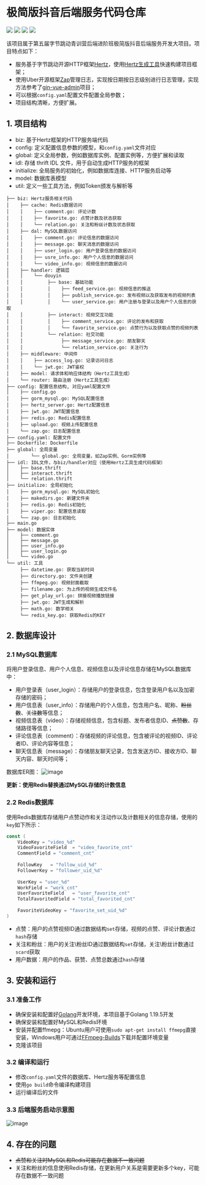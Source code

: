 # 极简版抖音后端服务代码仓库

<div align=left>
<img src="https://img.shields.io/badge/golang-1.19.5-blue"/>
<img src="https://img.shields.io/badge/hertz-0.5.1-lightBlue"/>
<img src="https://img.shields.io/badge/gorm-1.24.3-red"/>
<img src="https://img.shields.io/badge/license-MIT-green"/>
</div>

该项目属于第五届字节跳动青训营后端进阶班极简版抖音后端服务开发大项目。项目特点如下：
- 服务基于字节跳动开源HTTP框架[Hertz](https://www.cloudwego.io/zh/docs/hertz/overview/)，使用[Hertz生成工具](https://www.cloudwego.io/zh/docs/hertz/tutorials/toolkit/toolkit/)快速构建项目框架；
- 使用Uber开源框架[Zap](https://github.com/uber-go/zap)管理日志，实现按日期按日志级别进行日志管理，实现方法参考了[gin-vue-admin](https://github.com/flipped-aurora/gin-vue-admin)项目；
- 可以根据`config.yaml`配置文件配置全局参数；
- 项目结构清晰，方便扩展。


## 1. 项目结构
- biz: 基于Hertz框架的HTTP服务端代码
- config: 定义配置信息参数的模型，和`config.yaml`文件对应
- global: 定义全局参数，例如数据库实例、配置实例等，方便扩展和读取
- idl: 存储 thrift IDL 文件，用于自动生成HTTP服务的框架
- initialize: 全局服务的初始化，例如数据库连接、HTTP服务启动等
- model: 数据库表模型
- util: 定义一些工具方法，例如Token颁发与解析等
```
├── biz: Hertz服务相关代码
│    ├── cache: Redis数据访问
│    │    ├── comment.go: 评论计数
│    │    ├── favorite.go: 点赞计数及状态获取
│    │    └── relation.go: 关注和粉丝计数及状态获取
│    ├── dal: MySQL数据访问
│    │    ├── comment.go: 评论信息的数据访问
│    │    ├── message.go: 聊天消息的数据访问
│    │    ├── user_login.go: 用户登录信息的数据访问
│    │    ├── usre_info.go: 用户个人信息的数据访问
│    │    └── video_info.go: 视频信息的数据访问
│    ├── handler: 逻辑层
│    │    └── douyin
│    │         ├── base: 基础功能
│    │         │    ├── feed_service.go: 视频信息的推送
│    │         │    ├── publish_service.go: 发布视频以及获取发布的视频列表
│    │         │    └── user_service.go: 用户注册与登录以及用户个人信息的获取
│    │         ├── interact: 视频交互功能
│    │         │    ├── comment_service.go: 评论的发布和获取
│    │         │    └── favorite_service.go: 点赞行为以及获取点赞的视频列表
│    │         └── relation: 社交功能
│    │              ├── message_service.go: 朋友聊天
│    │              └── relation_service.go: 关注行为
│    ├── middleware: 中间件
│    │    ├── access_log.go: 记录访问日志
│    │    └── jwt.go: JWT鉴权
│    ├── model: 请求体和响应体结构（Hertz工具生成）
│    └── router: 路由注册（Hertz工具生成）
├── config: 配置信息结构, 对应yaml配置文件
│    ├── config.go
│    ├── gorm_mysql.go: MySQL配置信息
│    ├── hertz_server.go: Hertz配置信息
│    ├── jwt.go: JWT配置信息
│    ├── redis.go: Redis配置信息
│    ├── upload.go: 视频上传配置信息
│    └── zap.go: 日志配置信息
├── config.yaml: 配置文件
├── Dockerfile: Dockerfile
├── global: 全局变量
│        └── global.go: 全局变量，如Zap实例、Gorm实例等
├── idl: IDL文件，与biz/handler对应（使用Hertz工具生成代码框架）
│    ├── base.thrift
│    ├── interact.thrift
│    └── relation.thrift
├── initialize: 全局初始化
│    ├── gorm_mysql.go: MySQL初始化
│    ├── makedirs.go: 新建文件夹
│    ├── redis.go: Redis初始化
│    ├── viper.go: 配置信息读取
│    └── zap.go: 日志初始化
├── main.go
├── model: 数据实体
│    ├── comment.go
│    ├── message.go
│    ├── user_info.go
│    ├── user_login.go
│    └── video.go
└── util: 工具
     ├── datetime.go: 获取当前时间
     ├── directory.go: 文件夹创建
     ├── ffmpeg.go: 视频封面截取
     ├── filename.go: 为上传的视频生成文件名
     ├── get_play_url.go: 拼接视频播放链接
     ├── jwt.go: JWT生成和解析
     ├── math.go: 数学相关
     └── redis_key.go: 获取Redis的KEY
```

## 2. 数据库设计
### 2.1 MySQL数据库
将用户登录信息、用户个人信息、视频信息以及评论信息存储在MySQL数据库中：
- 用户登录表（user_login）：存储用户的登录信息，包含登录用户名以及加密存储的密码；
- 用户信息表（user_info）：存储用户的个人信息，包含用户名、昵称、~~粉丝数~~、~~关注数~~等信息；
- 视频信息表（video）：存储视频信息，包含标题、发布者信息ID、~~点赞数~~、存储路径等信息；
- 评论信息表（comment）：存储视频的评论信息，包含被评论的视频ID、评论者ID、评论内容等信息；
- 聊天信息表（message）：存储朋友聊天记录，包含发送方ID、接收方ID、聊天内容、聊天时间等；

数据库ER图：
![image](imgs/er.jpg)

**更新：使用Redis替换通过MySQL存储的计数信息**

### 2.2 Redis数据库
使用Redis数据库存储用户点赞动作和关注动作以及计数相关的信息存储，使用的`key`如下所示：
```go
const (
    VideoKey = "video_%d"
    VideoFavoriteField  = "video_favorite_cnt"
    CommentField = "comment_cnt"
    
    FollowKey   = "follow_uid_%d"
    FollowerKey = "follower_uid_%d"
    
    UserKey = "user_%d"
    WorkField = "work_cnt"
    UserFavoriteField   = "user_favorite_cnt"
    TotalFavoritedField = "total_favorited_cnt"
    
    FavoriteVideoKey = "favorite_set_uid_%d"
)
```
- 点赞：用户的点赞视频ID通过数据结构`set`存储，视频的点赞、评论计数通过`hash`存储
- 关注和粉丝：用户的关注\粉丝ID通过数据结构`set`存储，关注\粉丝计数通过`scard`获取
- 用户数据：用户的作品、获赞、点赞总数通过`hash`存储

## 3. 安装和运行
### 3.1 准备工作
- 确保安装和配置好[Golang](https://golang.google.cn/)开发环境，本项目基于Golang 1.19.5开发
- 确保安装和配置好MySQL和Redis环境
- 安装并配置ffmepg：Ubuntu用户可使用`sudo apt-get install ffmepg`直接安装，Windows用户可通过[FFmpeg-Builds](https://github.com/BtbN/FFmpeg-Builds/releases)下载并配置环境变量
- 克隆该项目
### 3.2 编译和运行
- 修改`config.yaml`文件的数据库、Hertz服务等配置信息
- 使用`go build`命令编译构建项目
- 运行编译后的文件

### 3.3 后端服务启动示意图
![image](imgs/run.jpg)

## 4. 存在的问题
- ~~点赞和关注时MySQL和Redis可能存在数据不一致问题~~
- 关注和粉丝的信息使用Redis存储，在更新用户关系是需要更新多个key，可能存在数据不一致问题 
